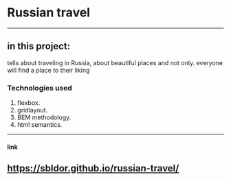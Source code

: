 # Russian travel
----
## in this project:

tells about traveling in Russia, about beautiful places and not only. everyone will find a place to their liking

### Technologies used
1.  flexbox.
2.  gridlayout.
3.  BEM methodology.
4.  html semantics.
----
#### link
https://sbldor.github.io/russian-travel/
----